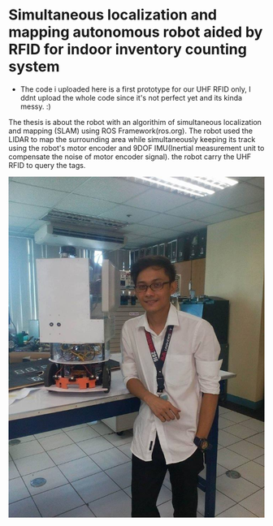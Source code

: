 # Simultaneous localization and mapping autonomous robot aided by RFID for indoor inventory counting system

* The code i uploaded here is a first prototype for our UHF RFID only, I ddnt upload the whole code since it's not perfect yet and its kinda messy. :)

The thesis is about the robot with an algorithim of simultaneous localization and mapping (SLAM) using ROS Framework(ros.org).
The robot used the LIDAR to map the surrounding area while simultaneously keeping its track using the robot's motor encoder 
and 9DOF IMU(Inertial measurement unit to compensate the noise of motor encoder signal). the robot carry the UHF RFID to query the tags.

![promisechains](https://raw.githubusercontent.com/mkfolio/myThesis/master/s.jpg)
